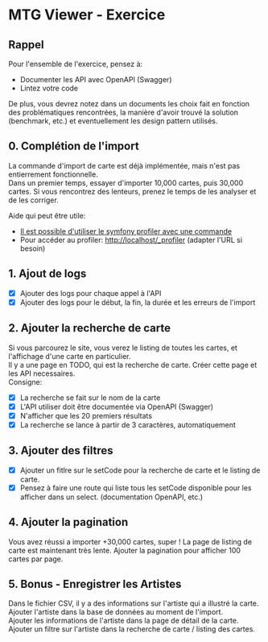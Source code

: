 # MTG Viewer - Exercice

## Rappel
Pour l'ensemble de l'exercice, pensez à:
- Documenter les API avec OpenAPI (Swagger)
- Lintez votre code 

De plus, vous devrez notez dans un documents les choix fait en fonction des problématiques rencontrées, la manière d'avoir trouvé la solution (benchmark, etc.) et eventuellement les design pattern utilisés.

## 0. Complétion de l'import
La commande d'import de carte est déjà implémentée, mais n'est pas entierrement fonctionnelle.  
Dans un premier temps, essayer d'importer 10,000 cartes, puis 30,000 cartes.
Si vous rencontrez des lenteurs, prenez le temps de les analyser et de les corriger.  

Aide qui peut être utile:
- [Il est possible d'utiliser le symfony profiler avec une commande](https://symfony.com/doc/current/console.html#profiling-commands)
- Pour accéder au profiler: [http://localhost/_profiler](http://localhost/_profiler) (adapter l'URL si besoin)

## 1. Ajout de logs 
- [x] Ajouter des logs pour chaque appel à l'API
- [x] Ajouter des logs pour le début, la fin, la durée et les erreurs de l'import

## 2. Ajouter la recherche de carte
Si vous parcourez le site, vous verez le listing de toutes les cartes, et l'affichage d'une carte en particulier.  
Il y a une page en TODO, qui est la recherche de carte. Créer cette page et les API necessaires.  
Consigne: 
- [x] La recherche se fait sur le nom de la carte
- [x] L'API utiliser doit être documentée via OpenAPI (Swagger)
- [x] N'afficher que les 20 premiers résultats
- [x] La recherche se lance à partir de 3 caractères, automatiquement

## 3. Ajouter des filtres
- [x] Ajouter un fitlre sur le setCode pour la recherche de carte et le listing de carte.  
- [x] Pensez à faire une route qui liste tous les setCode disponible pour les afficher dans un select. (documentation OpenAPI, etc.)

## 4. Ajouter la pagination
Vous avez réussi a importer +30,000 cartes, super ! La page de listing de carte est maintenant très lente.
Ajouter la pagination pour afficher 100 cartes par page.

## 5. Bonus - Enregistrer les Artistes 
Dans le fichier CSV, il y a des informations sur l'artiste qui a illustré la carte.  
Ajouter l'artiste dans la base de données au moment de l'import.  
Ajouter les informations de l'artiste dans la page de détail de la carte.  
Ajouter un filtre sur l'artiste dans la recherche de carte / listing  des cartes.



